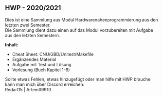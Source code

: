 
## HWP - 2020/2021

Dies ist eine Sammlung aus Modul Hardwarenahenprogrammierung aus den letzten zwei Semester.<br>
Die Sammlung dient dazu einen auf das Modul vorzubereiten mit Aufgabe aus den letzten Semestern.<br>

**Inhalt:**
- Cheat Sheet: CNU/GBD/Unitest/Makefile
- Ergänzendes Material
- Aufgabe mit Test und Lösung
- Vorlesung (Buch Kapitel 1-6)

Sollte etwas Fehlen, etwas hinzugefügt oder man hilfe mit HWP brauche kann man mich über Discord erreichen:<br>
Redart15 | Artem#9910
